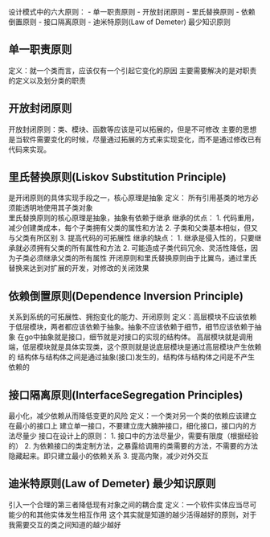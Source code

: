 设计模式中的六大原则：
	- 单一职责原则
	- 开放封闭原则
	- 里氏替换原则
	- 依赖倒置原则
	- 接口隔离原则
	- 迪米特原则(Law of Demeter) 最少知识原则

## 单一职责原则
定义：就一个类而言，应该仅有一个引起它变化的原因
主要需要解决的是对职责的定义以及划分类的职责
## 开放封闭原则
开放封闭原则：类、模块、函数等应该是可以拓展的，但是不可修改
主要的思想是当软件需要变化的时候，尽量通过拓展的方式来实现变化，而不是通过修改已有代码来实现。

## 里氏替换原则(Liskov Substitution Principle)
是开闭原则的具体实现手段之一，核心原理是抽象
定义： 所有引用基类的地方必须能透明地使用其子类对象	
里氏替换原则的核心原理是抽象，抽象有依赖于继承
继承的优点：
	1. 代码重用，减少创建类成本，每个子类拥有父类的属性和方法
	2. 子类和父类基本相似，但又与父类有所区别
	3. 提高代码的可拓展性
继承的缺点：
	1. 继承是侵入性的，只要继承就必须拥有父类的所有属性和方法
	2. 可能造成子类代码冗余、灵活性降低，因为子类必须继承父类的所有属性
开闭原则和里氏替换原则由于比翼鸟，通过里氏替换来达到对扩展的开发，对修改的关闭效果

## 依赖倒置原则(Dependence Inversion Principle)
关系到系统的可拓展性、拥抱变化的能力、开闭原则
定义：高层模块不应该依赖于低层模块，两者都应该依赖于抽象。抽象不应该依赖于细节，细节应该依赖于抽象
在go中抽象就是接口，细节就是对接口的实现的结构体。
高层模块就是调用端，低层模块就是具体实现类，这个原则就是说底层模块是通过高层模块产生依赖的
结构体与结构体之间是通过抽象(接口)发生的，结构体与结构体之间是不产生依赖的

## 接口隔离原则(InterfaceSegregation Principles)
最小化，减少依赖从而降低变更的风险
定义：一个类对另一个类的依赖应该建立在最小的接口上
建立单一接口，不要建立庞大臃肿接口，细化接口，接口内的方法尽量少
接口在设计上的原则：
	1. 接口中的方法尽量少，需要有限度（根据经验的）
	2. 为依赖接口的类定制方法，之暴露给调用的类需要的方法，不需要的方法隐藏起来。即只建立最小的依赖关系
	3. 提高内聚，减少对外交互



## 迪米特原则(Law of Demeter) 最少知识原则
引入一个合理的第三者降低现有对象之间的耦合度
定义：一个软件实体应当尽可能少的和其他实体发生相互作用
这个其实就是知道的越少活得越好的原则，对于我需要交互的类之间知道的越少越好











